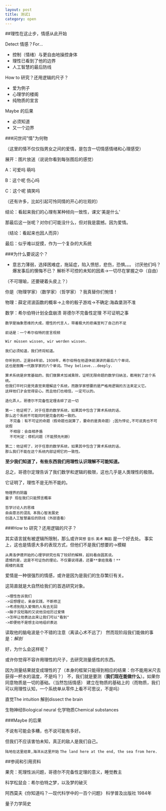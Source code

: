 ```yaml
---
layout: post
title: 测试1
category: open
---
```

##理性在这止步，情感从此开始

Detect 情感？For...
- 控制（情绪）与更自由地操控身体 
- 理性已看到了他的边界
- 人工智慧的最后防线

How to 研究？还用逻辑的尺子？

- 爱为例子
- 心理学的楼阁
- 纯物质的宣言

Maybe 的后果

- 必须知道
- 又一个边界

###问世间"情"为何物

（这里的情不仅仅指男女之间的爱情，是包含一切情感情绪和心理感受）

展开：图片放送（说说你看到每张图后的感觉）

A：可爱吗 萌吗

B：这个呢 伤心吗

C：这个呢 搞笑吗

（还有许多，比如引起可怜同情的开心的壮观的）

结论：看起来我们的心理有某种倾向一致性，课文'美是什么'

那最后这一张呢？对你们可能没什么，但对我是震撼。因为爱情。

（结论：看起来也因人而异）

最后：似乎难以捉摸，作为一个复杂的大系统

###为什么要说这个？

- 意志力薄弱，选择困难症，拖延症，陷入愤怒，悲伤，恐惧。。。
	讨厌他们吗？爆发事后的懊悔不已？
	解析不可控的未知的因素->一切尽在掌握之中（自由）

（不可理喻，还要硬着头皮上？）

你是（物理学家）（数学家）（哲学家）？我真替你们惋惜！

物理：薛定谔波函数的概率->上帝的骰子游戏->不确定:海森堡测不准

数学：希尔伯特计划全盘崩溃 哥德尔不完备性定理 不可证明之事

```
数学是抽象思维的大成，理性的代言人，带着极大的悲痛宣判了自己的不足

前话是：一个希尔伯特的宣言视频

Wir müssen wissen, wir werden wissen.

我们必须知道，我们终将知道。

你听到的，正是84年前，1930年，希尔伯特在他退休前演讲的最后六个单词，
这也是鼓舞一代数学家的六个单词。They believe...deeply.

算术系统是非常基础的，我们做算术加减乘除，证明无限命题的数学归纳法，都用到了这个系统。
但我们平时只是凭直觉来理解这个系统，而数学家想要的是严格用逻辑的方法来定义它。
这样他们才会觉得安心。而且他们也相信，一定可以的。

造化弄人，哥德尔不完备性定理击碎了这一切

第一：他证明了，对于任意的数学系统，如果其中包含了算术系统的话，
那么这个系统不可能同时是完备的和一致的。
  不完备：有不可证的命题（假命题也就算了，要命的是真命题）;因为悖论,不可说真也不可说假
  不相容：会自相矛盾
  不可判定：停机问题（不能预先判断）

第二：他证明了，对于任意的数学系统，如果其中包含了算术系统的话，
那么我们不能在这个系统内部证明它的一致性。
```

**至少我们知道了，有些东西我们用理性认识理解不可能知道。**

总之，哥德尔定理告诉了我们数学和逻辑的极限，这也几乎是人类理性的极限。

它证明了，理性不是无所不能的。

```
物理界的阴霾
量子 现在我们只能预言概率
```

```
哲学讨论人的思维
自由意志的混乱 本我心智发展史
创造人工智慧最后的防线（外部查看）
```

###How to 研究？还用逻辑的尺子？

其实语言就有被逻辑所限制，那么或许`冥想` `音乐` `美术` `舞蹈` 是一个好去处。
事实上，这也是情感大多的表现方式，但他们不是我们想要的->模糊


```心理学分析史
从弗洛伊德开始的心理学研究也有了较好的解释，起码看自圆其说。
遗憾的是，这是不可证伪的理论。不仅要说得通，还要**拿给我看！**
阁楼的高度
```

爱情是一种很强烈的情感，或许是因为是我们的生存繁衍有关。

这简直就是大自然给我们的首选研究对象。

```
->理性告诉我们
->设想理论，亲身实践，不断修正
->考虑到陷入爱情的人有去无回
->脑子没短路的又说他没经历过爱情
->怎样让他表达出来让我们可以"看到"
->即便他不是想主动地组织表达
```
读取他的脑电波是个不错的注意（离读心术不远了）
然而现阶段我们能做的事是：*解剖*

好，为什么会这样呢？

或许你觉得不容许用理性的尺子，去研究测量感性的东西。

因为测量结果就变成理性的了（本身的框架只能得到相应的结果：你不能用米尺去获得一杯水的温度，不是吗？）
不，我们就是要测（**我们现在能做什么**）。如果你同意物质是一切的基础。（当然包括情感）
建立在物质的基础上的（而物质，我们可以用理性认知，一个系统单从零件上看不可思议，不是吗）

直觉The intuition 解剖dissect the brain 

生物神经Biological neural  化学物质Chemical substances

###Maybe 的后果

不说有可能会多糟，也不说可能有多好。

但我们不应该害怕未知，真正的敌人是我们自己。

`陆地在这里结束,海洋从这里开始`
`The land here at the end, the sea from here.`

##参阅和引用资料

果壳：死理性派问题，哥德尔不完备性定理的意义，睡觉教主

科学松鼠会：希尔伯特之梦，以及梦的破灭

阿西莫夫《你知道吗？—现代科学中的一百个问题》 科学普及出版社 1984年

量子力学简史